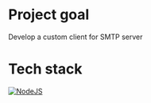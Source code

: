 # Project goal
Develop a custom client for SMTP server

# Tech stack
[![NodeJS](https://img.shields.io/badge/node.js-6DA55F?style=for-the-badge&logo=node.js&logoColor=white)](https://nodejs.org/)